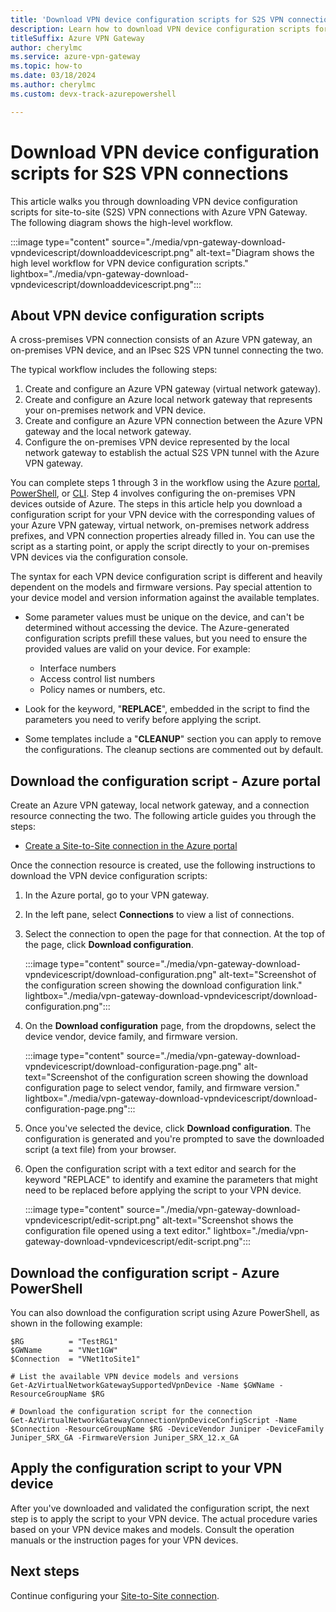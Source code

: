 ```yaml
---
title: 'Download VPN device configuration scripts for S2S VPN connections'
description: Learn how to download VPN device configuration scripts for S2S VPN connections with Azure VPN Gateways.
titleSuffix: Azure VPN Gateway
author: cherylmc
ms.service: azure-vpn-gateway
ms.topic: how-to
ms.date: 03/18/2024
ms.author: cherylmc 
ms.custom: devx-track-azurepowershell

---
```

# Download VPN device configuration scripts for S2S VPN connections

This article walks you through downloading VPN device configuration scripts for site-to-site (S2S) VPN connections with Azure VPN Gateway. The following diagram shows the high-level workflow.

:::image type="content" source="./media/vpn-gateway-download-vpndevicescript/downloaddevicescript.png" alt-text="Diagram shows the high level workflow for VPN device configuration scripts." lightbox="./media/vpn-gateway-download-vpndevicescript/downloaddevicescript.png":::

## <a name="about"></a>About VPN device configuration scripts

A cross-premises VPN connection consists of an Azure VPN gateway, an on-premises VPN device, and an IPsec S2S VPN tunnel connecting the two.

The typical workflow includes the following steps:

1. Create and configure an Azure VPN gateway (virtual network gateway).
1. Create and configure an Azure local network gateway that represents your on-premises network and VPN device.
1. Create and configure an Azure VPN connection between the Azure VPN gateway and the local network gateway.
1. Configure the on-premises VPN device represented by the local network gateway to establish the actual S2S VPN tunnel with the Azure VPN gateway.

You can complete steps 1 through 3 in the workflow using the Azure [portal](./tutorial-site-to-site-portal.md), [PowerShell](vpn-gateway-create-site-to-site-rm-powershell.md), or [CLI](vpn-gateway-howto-site-to-site-resource-manager-cli.md). Step 4 involves configuring the on-premises VPN devices outside of Azure. The steps in this article help you download a configuration script for your VPN device with the corresponding values of your Azure VPN gateway, virtual network, on-premises network address prefixes, and VPN connection properties already filled in. You can use the script as a starting point, or apply the script directly to your on-premises VPN devices via the configuration console.

The syntax for each VPN device configuration script is different and heavily dependent on the models and firmware versions. Pay special attention to your device model and version information against the available templates.

* Some parameter values must be unique on the device, and can't be determined without accessing the device. The Azure-generated configuration scripts prefill these values, but you need to ensure the provided values are valid on your device. For example:

  * Interface numbers
  * Access control list numbers
  * Policy names or numbers, etc.

* Look for the keyword, "**REPLACE**", embedded in the script to find the parameters you need to verify before applying the script.
* Some templates include a "**CLEANUP**" section you can apply to remove the configurations. The cleanup sections are commented out by default.

## Download the configuration script - Azure portal

Create an Azure VPN gateway, local network gateway, and a connection resource connecting the two. The following article guides you through the steps:

* [Create a Site-to-Site connection in the Azure portal](./tutorial-site-to-site-portal.md)

Once the connection resource is created, use the following instructions to download the VPN device configuration scripts:

1. In the Azure portal, go to your VPN gateway.
1. In the left pane, select **Connections** to view a list of connections.
1. Select the connection to open the page for that connection. At the top of the page, click **Download configuration**.

   :::image type="content" source="./media/vpn-gateway-download-vpndevicescript/download-configuration.png" alt-text="Screenshot of the configuration screen showing the download configuration link." lightbox="./media/vpn-gateway-download-vpndevicescript/download-configuration.png":::

1. On the **Download configuration** page, from the dropdowns, select the device vendor, device family, and firmware version.

   :::image type="content" source="./media/vpn-gateway-download-vpndevicescript/download-configuration-page.png" alt-text="Screenshot of the configuration screen showing the download configuration page to select vendor, family, and firmware version." lightbox="./media/vpn-gateway-download-vpndevicescript/download-configuration-page.png":::

1. Once you've selected the device, click **Download configuration**. The configuration is generated and you're prompted to save the downloaded script (a text file) from your browser.
1. Open the configuration script with a text editor and search for the keyword "REPLACE" to identify and examine the parameters that might need to be replaced before applying the script to your VPN device.

   :::image type="content" source="./media/vpn-gateway-download-vpndevicescript/edit-script.png" alt-text="Screenshot shows the configuration file opened using a text editor." lightbox="./media/vpn-gateway-download-vpndevicescript/edit-script.png":::

## Download the configuration script - Azure PowerShell

You can also download the configuration script using Azure PowerShell, as shown in the following example:

```azurepowershell-interactive
$RG          = "TestRG1"
$GWName      = "VNet1GW"
$Connection  = "VNet1toSite1"

# List the available VPN device models and versions
Get-AzVirtualNetworkGatewaySupportedVpnDevice -Name $GWName -ResourceGroupName $RG

# Download the configuration script for the connection
Get-AzVirtualNetworkGatewayConnectionVpnDeviceConfigScript -Name $Connection -ResourceGroupName $RG -DeviceVendor Juniper -DeviceFamily Juniper_SRX_GA -FirmwareVersion Juniper_SRX_12.x_GA
```

## Apply the configuration script to your VPN device

After you've downloaded and validated the configuration script, the next step is to apply the script to your VPN device. The actual procedure varies based on your VPN device makes and models. Consult the operation manuals or the instruction pages for your VPN devices.

## Next steps

Continue configuring your [Site-to-Site connection](./tutorial-site-to-site-portal.md).
